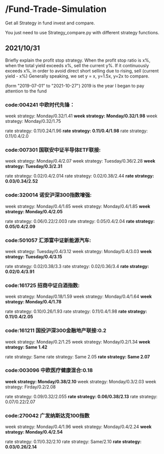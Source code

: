 # /Fund-Trade-Simulation


Get all Strategy in fund invest and compare.

You just need to use Strategy_compare.py with different strategy functions.


## 2021/10/31
Briefly explain the profit stop strategy. When the profit stop ratio is x%, when the total yield exceeds x%, 
sell the current y%. If it continuously exceeds x%, in order to avoid direct short selling due to rising, sell (current yield - x%)
Generally speaking, we set y = x, y=1.5x, y=2x to compare.

(form "2019-07-01" to "2021-10-27")
2019 is the year I began to pay attention to the fund


### code:004241 中欧时代先锋：

week strategy:  Monday/0.32/1.41
**week strategy:  Monday/0.32/1.98**
week strategy:  Monday/0.32/1.75

rate strategy:  0.11/0.24/1.96
**rate strategy:  0.11/0.4/1.98**
rate strategy:  0.11/0.4/2.0


### code:007301 国联安中证半导体ETF联接:
week strategy:  Monday/0.4/2.07
week strategy:  Tuesday/0.36/2.28
**week strategy:  Tuesday/0.3/2.31**

rate strategy:  0.02/0.4/2.014
rate strategy:  0.02/0.38/2.44
**rate strategy:  0.03/0.34/2.52**


### code:320014 诺安沪深300指数增强: 
week strategy:  Monday/0.4/1.65
week strategy:  Monday/0.4/1.85
**week strategy:  Monday/0.4/2.05**

rate strategy:  0.06/0.22/2.003
rate strategy:  0.05/0.4/2.04
**rate strategy:  0.05/0.4/2.09**


### code:501057 汇添富中证新能源汽车:
week strategy:  Tuesday/0.4/3.12
week strategy:  Monday/0.4/3.03
**week strategy:  Tuesday/0.4/3.15**

rate strategy:  0.02/0.38/3.3
rate strategy:  0.02/0.36/3.4
**rate strategy:  0.02/0.4/3.91**


### code:161725 招商中证白酒指数:
week strategy:  Monday/0.18/1.59
week strategy:  Monday/0.4/1.64
**week strategy:  Monday/0.4/1.78**

rate strategy:  0.10/0.26/1.93
rate strategy:  0.11/0.4/1.98
**rate strategy:  0.11/0.4/2.05**


### code:161211 国投沪深300金融地产联接:0.2
week strategy:  Monday/0.2/1.25
week strategy:  Monday/0.2/1.34
**week strategy:  Same 1.42**

rate strategy: Same
rate strategy:  Same 2.05
**rate strategy:  Same 2.07**


### code:003096 中欧医疗健康混合:0.18
**week strategy:  Monday/0.38/2.10**
week strategy:  Monday/0.3/2.03
week strategy:  Firday/0.2/2.08

rate strategy:  0.09/0.32/2.055
**rate strategy:  0.06/0.38/2.13**
rate strategy:  0.07/0.22/2.07


### code:270042 广发纳斯达克100指数
week strategy:  Monday/0.4/1.96
week strategy:  Monday/0.4/2.24
**week strategy:  Monday/0.4/2.54**

rate strategy:  0.11/0.32/2.10
rate strategy:  Same/2.10
**rate strategy:  0.03/0.26/2.14**



